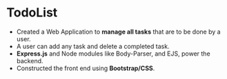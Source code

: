 # TodoList
* Created a Web Application to **manage all tasks** that are to be done by a user.
* A user can add any task and delete a completed task.
* **Express.js** and Node modules like Body-Parser, and EJS, power the backend.
* Constructed the front end using **Bootstrap/CSS**.
